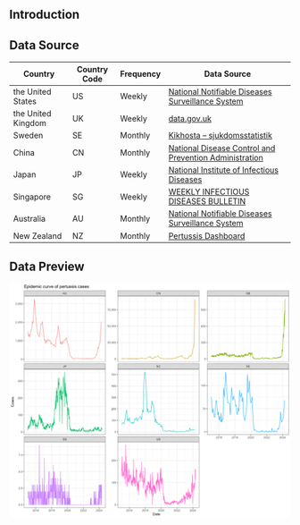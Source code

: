 ## Introduction

## Data Source

| Country | Country Code | Frequency | Data Source |
| --- | --- | --- | --- |
| the United States | US | Weekly | [National Notifiable Diseases Surveillance System](https://www.cdc.gov/nndss/) |
| the United Kingdom | UK | Weekly | [data.gov.uk](https://www.data.gov.uk/dataset/e37520b0-ddb4-4cfa-b53f-a9c50ef21965/notification-of-infectious-diseases) |
| Sweden | SE | Monthly | [Kikhosta – sjukdomsstatistik](https://www.folkhalsomyndigheten.se/folkhalsorapportering-statistik/statistik-a-o/sjukdomsstatistik/kikhosta/?tab=tab-region&year%5B%5D=2024&rid%5B%5D=112229) |
| China | CN | Monthly | [National Disease Control and Prevention Administration](https://www.ndcpa.gov.cn/jbkzzx/c100016/common/list.html) |
| Japan | JP           | Weekly      | [National Institute of Infectious Diseases](https://www.niid.go.jp/niid/en/survaillance-data-table-english.html) |
| Singapore | SG | Weekly | [WEEKLY INFECTIOUS DISEASES BULLETIN](https://www.moh.gov.sg/resources-statistics/infectious-disease-statistics/2015/weekly-infectious-diseases-bulletin) |
| Australia | AU | Monthly | [National Notifiable Diseases Surveillance System](https://www.health.gov.au/resources/collections/nndss-fortnightly-reports)|
| New Zealand | NZ | Monthly | [Pertussis Dashboard](https://www.esr.cri.nz/digital-library/pertussis-dashboard/) |

## Data Preview

![preview](preview.png)
